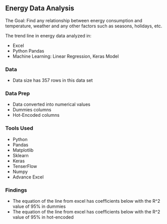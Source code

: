 ## Energy Data Analysis 

The Goal: Find any relationship between energy consumption and temperature, weather and any other factors such as seasons, holidays, etc. 

The trend line in energy data analyzed in: 

* Excel
* Python Pandas
* Machine Learning: Linear Regression, Keras Model

### Data 
* Data size has 357 rows in this data set

### Data Prep
* Data converted into numerical values 
* Dummies columns
* Hot-Encoded columns

### Tools Used 
* Python
* Pandas
* Matplotlib
* Sklearn
* Keras
* TenserFlow
* Numpy 
* Advance Excel

### Findings 

* The equation of the line from excel has coefficients below with the R^2 value of 95% in dummies 
* The equation of the line from excel has coefficients below with the R^2 value of 95% in hot-encoded 